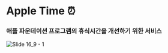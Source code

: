 # Apple Time ⏰
### 애플 파운데이션 프로그램의 휴식시간을 개선하기 위한 서비스
![Slide 16_9 - 1](https://github.com/user-attachments/assets/fa74712b-8167-415b-b0f3-bdb602440ce2)
